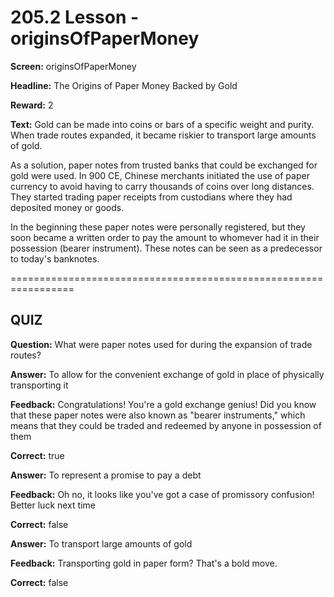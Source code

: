 # 205.2 Lesson - originsOfPaperMoney

**Screen:** originsOfPaperMoney

**Headline:** The Origins of Paper Money Backed by Gold

**Reward:** 2

**Text:** Gold can be made into coins or bars of a specific weight and purity. When trade routes expanded, it became riskier to transport large amounts of gold.

As a solution, paper notes from trusted banks that could be exchanged for gold were used. In 900 CE, Chinese merchants initiated the use of paper currency to avoid having to carry thousands of coins over long distances. They started trading paper receipts from custodians where they had deposited money or goods.

In the beginning these paper notes were personally registered, but they soon became a written order to pay the amount to whomever had it in their possession (bearer instrument). These notes can be seen as a predecessor to today's banknotes.

\=================================================================

## QUIZ

**Question:** What were paper notes used for during the expansion of trade routes?

**Answer:** To allow for the convenient exchange of gold in place of physically transporting it

**Feedback:** Congratulations! You're a gold exchange genius! Did you know that these paper notes were also known as "bearer instruments," which means that they could be traded and redeemed by anyone in possession of them

**Correct:** true

**Answer:** To represent a promise to pay a debt

**Feedback:** Oh no, it looks like you've got a case of promissory confusion! Better luck next time

**Correct:** false

**Answer:** To transport large amounts of gold

**Feedback:** Transporting gold in paper form? That's a bold move.

**Correct:** false

<figure><img src="../.gitbook/assets/205-02.png" alt=""><figcaption></figcaption></figure>
